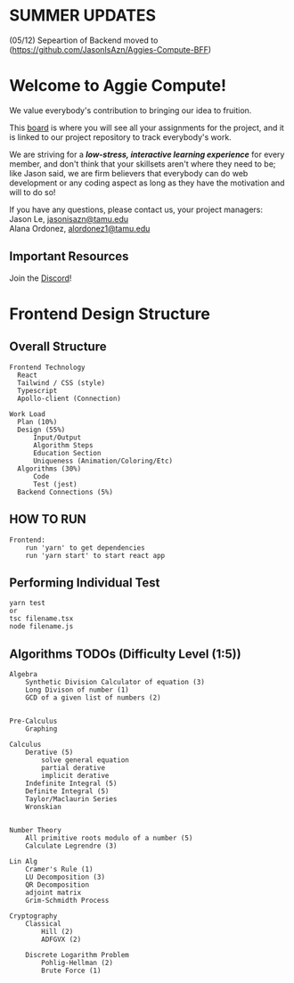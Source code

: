 # SUMMER UPDATES
(05/12) Sepeartion of Backend moved to (https://github.com/JasonIsAzn/Aggies-Compute-BFF)




# Welcome to Aggie Compute!
We value everybody's contribution to bringing our idea to fruition. 

This [board](https://github.com/orgs/aggie-coding-club/projects/4) is where you will see all your assignments for the project, and it is linked to our project repository to track everybody's work.

We are striving for a **_low-stress, interactive learning experience_** for every member, and don't think that your skillsets aren't where they need to be; like Jason said, we are firm believers that everybody can do web development or any coding aspect as long as they have the motivation and will to do so!

If you have any questions, please contact us, your project managers: </br >
Jason Le, jasonisazn@tamu.edu</br >
Alana Ordonez, alordonez1@tamu.edu 

## Important Resources
Join the [Discord](https://discord.gg/8eDhEfzh)!


# Frontend Design Structure

## Overall Structure

    Frontend Technology
      React
      Tailwind / CSS (style)
      Typescript
      Apollo-client (Connection)

    Work Load
      Plan (10%)
      Design (55%)
          Input/Output
          Algorithm Steps
          Education Section
          Uniqueness (Animation/Coloring/Etc)
      Algorithms (30%)
          Code
          Test (jest)
      Backend Connections (5%)

## HOW TO RUN

    Frontend:
        run 'yarn' to get dependencies
        run 'yarn start' to start react app

## Performing Individual Test

    yarn test
    or
    tsc filename.tsx
    node filename.js

## Algorithms TODOs (Difficulty Level (1:5))

    Algebra
        Synthetic Division Calculator of equation (3)
        Long Divison of number (1)
        GCD of a given list of numbers (2)


    Pre-Calculus
        Graphing

    Calculus
        Derative (5)
            solve general equation
            partial derative
            implicit derative
        Indefinite Integral (5)
        Definite Integral (5)
        Taylor/Maclaurin Series
        Wronskian


    Number Theory
        All primitive roots modulo of a number (5)
        Calculate Legrendre (3)

    Lin Alg
        Cramer's Rule (1)
        LU Decomposition (3)
        QR Decomposition
        adjoint matrix
        Grim-Schmidth Process

    Cryptography
        Classical
            Hill (2)
            ADFGVX (2)

        Discrete Logarithm Problem
            Pohlig-Hellman (2)
            Brute Force (1)
